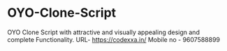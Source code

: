 # OYO-Clone-Script
OYO Clone Script with attractive and visually appealing design and complete Functionality.
URL- https://codexxa.in/
Mobile no - 9607588899
